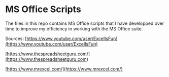 # MS Office Scripts

The files in this repo contains MS Office scripts that I have developped over time to improve my efficiency in working with the MS Office suite. 








Sources: 
[https://www.youtube.com/user/ExcelIsFun](https://www.youtube.com/user/ExcelIsFun)

[https://www.thespreadsheetguru.com/](https://www.thespreadsheetguru.com)

[https://www.mrexcel.com/](https://www.mrexcel.com/)
